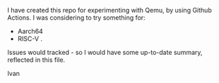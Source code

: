 I have created this repo for experimenting with Qemu, by using Github Actions.
I was considering to try something for:
 - Aarch64
 - RISC-V
 .
 
 
 Issues would tracked - so I would have some up-to-date summary, reflected in this file.
 
 Ivan
